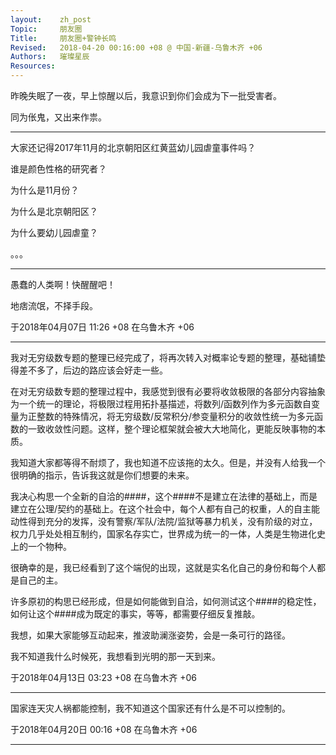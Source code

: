 ```yaml
---
layout:    zh_post
Topic:     朋友圈
Title:     朋友圈+警钟长鸣
Revised:   2018-04-20 00:16:00 +08 @ 中国-新疆-乌鲁木齐 +06
Authors:   璀璨星辰
Resources:
---
```


昨晚失眠了一夜，早上惊醒以后，我意识到你们会成为下一批受害者。

同为伥鬼，又出来作祟。

--------------------------------------------------------------------------------

大家还记得2017年11月的北京朝阳区红黄蓝幼儿园虐童事件吗？

谁是颜色性格的研究者？

为什么是11月份？

为什么是北京朝阳区？

为什么要幼儿园虐童？

。。。

--------------------------------------------------------------------------------

愚蠢的人类啊！快醒醒吧！

地痞流氓，不择手段。

于2018年04月07日 11:26 +08 在乌鲁木齐 +06

--------------------------------------------------------------------------------

我对无穷级数专题的整理已经完成了，将再次转入对概率论专题的整理，基础铺垫得差不多了，后边的路应该会好走一些。

在对无穷级数专题的整理过程中，我感觉到很有必要将收敛极限的各部分内容抽象为一个统一的理论，将极限过程用拓扑基描述，将数列/函数列作为多元函数自变量为正整数的特殊情况，将无穷级数/反常积分/参变量积分的收敛性统一为多元函数的一致收敛性问题。这样，整个理论框架就会被大大地简化，更能反映事物的本质。

我知道大家都等得不耐烦了，我也知道不应该拖的太久。但是，并没有人给我一个很明确的指示，告诉我这就是你们想要的未来。

我决心构思一个全新的自洽的####，这个####不是建立在法律的基础上，而是建立在公理/契约的基础上。在这个社会中，每个人都有自己的权重，人的自主能动性得到充分的发挥，没有警察/军队/法院/监狱等暴力机关，没有阶级的对立，权力几乎处处相互制约，国家名存实亡，世界成为统一的一体，人类是生物进化史上的一个物种。

很确幸的是，我已经看到了这个端倪的出现，这就是实名化自己的身份和每个人都是自己的主。

许多原初的构思已经形成，但是如何能做到自洽，如何测试这个####的稳定性，如何让这个####成为既定的事实，等等，都需要仔细反复推敲。

我想，如果大家能够互动起来，推波助澜涨姿势，会是一条可行的路径。

我不知道我什么时候死，我想看到光明的那一天到来。

于2018年04月13日 03:23 +08 在乌鲁木齐 +06

--------------------------------------------------------------------------------

国家连天灾人祸都能控制，我不知道这个国家还有什么是不可以控制的。

于2018年04月20日 00:16 +08 在乌鲁木齐 +06

--------------------------------------------------------------------------------